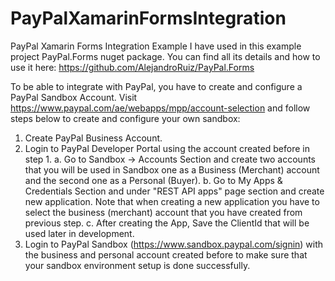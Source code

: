 # PayPalXamarinFormsIntegration
PayPal Xamarin Forms Integration Example
I have used in this example project PayPal.Forms nuget package. 
You can find all its details and how to use it here: https://github.com/AlejandroRuiz/PayPal.Forms

To be able to integrate with PayPal, you have to create and configure a PayPal Sandbox Account. Visit https://www.paypal.com/ae/webapps/mpp/account-selection and follow steps below to create and configure your own sandbox:

1.	Create PayPal Business Account.
2.	Login to PayPal Developer Portal using the account created before in step 1.
  a.	Go to Sandbox -> Accounts Section and create two accounts that you will be used in Sandbox one as a Business (Merchant) account and the second one as a Personal (Buyer).
  b.	Go to My Apps & Credentials Section and under "REST API apps" page section and create new application. Note that when creating a new application you have to select the business (merchant) account that you have created from previous step.
  c.	After creating the App, Save the ClientId that will be used later in development.
3.	Login to PayPal Sandbox (https://www.sandbox.paypal.com/signin) with the business and personal account created before to make sure that your sandbox environment setup is done successfully.
